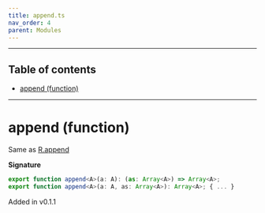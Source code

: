 ```yaml
---
title: append.ts
nav_order: 4
parent: Modules
---
```


---

<h2 class="text-delta">Table of contents</h2>

- [append (function)](#append-function)

---

# append (function)

Same as [R.append](https://ramdajs.com/docs/#append)

**Signature**

```ts
export function append<A>(a: A): (as: Array<A>) => Array<A>;
export function append<A>(a: A, as: Array<A>): Array<A>; { ... }
```

Added in v0.1.1
